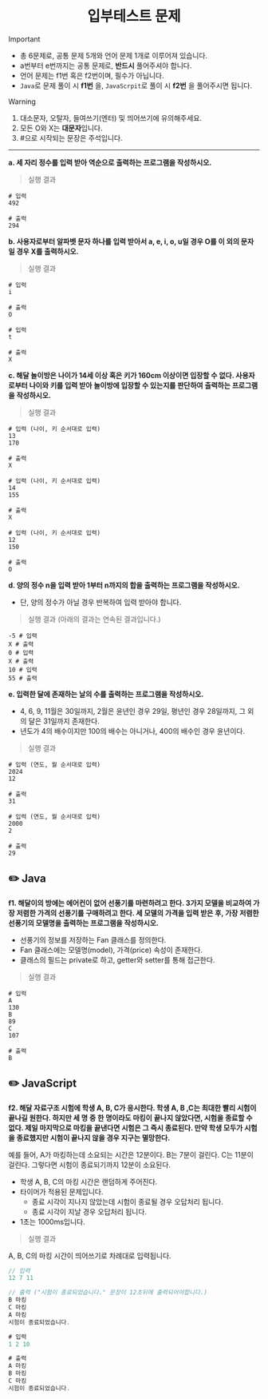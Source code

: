 <div align="center">

# 입부테스트 문제

</div>

> [!IMPORTANT]
>
> - 총 6문제로, 공통 문제 5개와 언어 문제 1개로 이루어져 있습니다.
> - a번부터 e번까지는 공통 문제로, **반드시** 풀어주셔야 합니다.
> - 언어 문제는 f1번 혹은 f2번이며, 필수가 아닙니다.
> - `Java`로 문제 풀이 시 **f1번** 을, `JavaScrpit`로 풀이 시 **f2번** 을 풀어주시면 됩니다.

> [!WARNING]
>
> 1. 대소문자, 오탈자, 들여쓰기(엔터) 및 띄어쓰기에 유의해주세요.
> 2. 모든 O와 X는 **대문자**입니다.
> 3. #으로 시작되는 문장은 주석입니다.

---

**a. 세 자리 정수를 입력 받아 역순으로 출력하는 프로그램을 작성하시오.**

> 실행 결과

```
# 입력
492

# 출력
294
```

**b. 사용자로부터 알파벳 문자 하나를 입력 받아서 a, e, i, o, u일 경우 O를 이 외의 문자일 경우 X를 출력하시오.**

> 실행 결과

```
# 입력
i

# 출력
O
```

```
# 입력
t

# 출력
X
```

**c. 해달 놀이방은 나이가 14세 이상 혹은 키가 160cm 이상이면 입장할 수 없다. 사용자로부터 나이와 키를 입력 받아 놀이방에 입장할 수 있는지를 판단하여 출력하는 프로그램을 작성하시오.**

> 실행 결과

```
# 입력 (나이, 키 순서대로 입력)
13
170

# 출력
X
```

```
# 입력 (나이, 키 순서대로 입력)
14
155

# 출력
X
```

```
# 입력 (나이, 키 순서대로 입력)
12
150

# 출력
O
```

**d. 양의 정수 n을 입력 받아 1부터 n까지의 합을 출력하는 프로그램을 작성하시오.**

- 단, 양의 정수가 아닐 경우 반복하여 입력 받아야 합니다.

> 실행 결과 (아래의 결과는 연속된 결과입니다.)

```
-5 # 입력
X # 출력
0 # 입력
X # 출력
10 # 입력
55 # 출력
```

**e. 입력한 달에 존재하는 날의 수를 출력하는 프로그램을 작성하시오.**

- 4, 6, 9, 11월은 30일까지, 2월은 윤년인 경우 29일, 평년인 경우 28일까지, 그 외의 달은 31일까지 존재한다.
- 년도가 4의 배수이지만 100의 배수는 아니거나, 400의 배수인 경우 윤년이다.

> 실행 결과

```
# 입력 (연도, 월 순서대로 입력)
2024
12

# 출력
31
```

```
# 입력 (연도, 월 순서대로 입력)
2000
2

# 출력
29
```

## ✏️ Java

**f1. 해달이의 방에는 에어컨이 없어 선풍기를 마련하려고 한다. 3가지 모델을 비교하여 가장 저렴한 가격의 선풍기를 구매하려고 한다. 세 모델의 가격을 입력 받은 후, 가장 저렴한 선풍기의 모델명을 출력하는 프로그램을 작성하시오.**

- 선풍기의 정보를 저장하는 Fan 클래스를 정의한다.
- Fan 클래스에는 모델명(model), 가격(price) 속성이 존재한다.
- 클래스의 필드는 private로 하고, getter와 setter를 통해 접근한다.

> 실행 결과

```
# 입력
A
130
B
89
C
107

# 출력
B
```

## ✏️ JavaScript

**f2. 해달 자료구조 시험에 학생 A, B, C가 응시한다. 학생 A, B ,C는 최대한 빨리 시험이 끝나길 원한다. 하지만 세 명 중 한 명이라도 마킹이 끝나지 않았다면, 시험을 종료할 수 없다. 제일 마지막으로 마킹을 끝낸다면 시험은 그 즉시 종료된다. 만약 학생 모두가 시험을 종료했지만 시험이 끝나지 않을 경우 지구는 멸망한다.**

예를 들어, A가 마킹하는데 소요되는 시간은 12분이다. B는 7분이 걸린다. C는 11분이 걸린다. 그렇다면 시험이 종료되기까지 12분이 소요된다.

- 학생 A, B, C의 마킹 시간은 랜덤하게 주어진다.
- 타이머가 적용된 문제입니다.
  - 종료 시각이 지나지 않았는데 시험이 종료될 경우 오답처리 됩니다.
  - 종료 시각이 지날 경우 오답처리 됩니다.
- 1초는 1000ms입니다.

> 실행 결과

A, B, C의 마킹 시간이 띄어쓰기로 차례대로 입력됩니다.

```jsx
// 입력
12 7 11

// 출력 ("시험이 종료되었습니다." 문장이 12초뒤에 출력되어야합니다.)
B 마킹
C 마킹
A 마킹
시험이 종료되었습니다.
```

```jsx
# 입력
1 2 10

# 출력
A 마킹
B 마킹
C 마킹
시험이 종료되었습니다.
```
